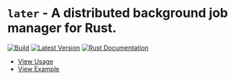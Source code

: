 # `later` - A distributed background job manager for Rust.

[![Build](https://github.com/mustakimali/later/actions/workflows/rust.yml/badge.svg)](https://github.com/mustakimali/later/actions/workflows/rust.yml)
[![Latest Version](https://img.shields.io/crates/v/later.svg)](https://crates.io/crates/later)
[![Rust Documentation](https://img.shields.io/badge/api-rustdoc-blue.svg)](https://docs.rs/later/)


* [View Usage](https://docs.rs/later/)
* [View Example](example)